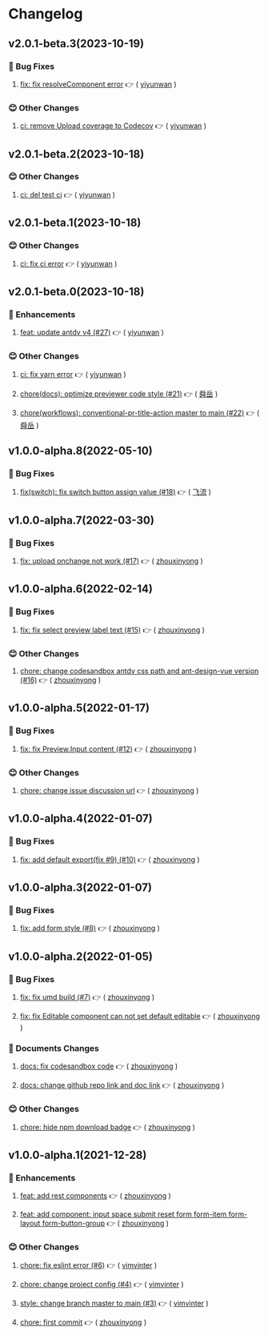 # Changelog

## v2.0.1-beta.3(2023-10-19)

### :bug: Bug Fixes

1. [fix: fix resolveComponent error](https://github.com/formilyjs/antdv/commit/09fff1c) :point_right: ( [yiyunwan](https://github.com/yiyunwan) )

### :blush: Other Changes

1. [ci: remove Upload coverage to Codecov](https://github.com/formilyjs/antdv/commit/f2e8445) :point_right: ( [yiyunwan](https://github.com/yiyunwan) )

## v2.0.1-beta.2(2023-10-18)

### :blush: Other Changes

1. [ci: del test ci](https://github.com/formilyjs/antdv/commit/5775c2e) :point_right: ( [yiyunwan](https://github.com/yiyunwan) )

## v2.0.1-beta.1(2023-10-18)

### :blush: Other Changes

1. [ci: fix ci error](https://github.com/formilyjs/antdv/commit/e86ba05) :point_right: ( [yiyunwan](https://github.com/yiyunwan) )

## v2.0.1-beta.0(2023-10-18)

### :tada: Enhancements

1. [feat: update antdv v4 (#27)](https://github.com/formilyjs/antdv/commit/d5811f2) :point_right: ( [yiyunwan](https://github.com/yiyunwan) )

### :blush: Other Changes

1. [ci: fix yarn error](https://github.com/formilyjs/antdv/commit/07bf79a) :point_right: ( [yiyunwan](https://github.com/yiyunwan) )

1. [chore(docs): optimize previewer code style (#21)](https://github.com/formilyjs/antdv/commit/2328101) :point_right: ( [舜岳](https://github.com/舜岳) )

1. [chore(workflows): conventional-pr-title-action master to main (#22)](https://github.com/formilyjs/antdv/commit/f30175e) :point_right: ( [舜岳](https://github.com/舜岳) )

## v1.0.0-alpha.8(2022-05-10)

### :bug: Bug Fixes

1. [fix(switch): fix switch button assign value (#18)](https://github.com/formilyjs/antdv/commit/8df40b2) :point_right: ( [飞流](https://github.com/飞流) )

## v1.0.0-alpha.7(2022-03-30)

### :bug: Bug Fixes

1. [fix: upload onchange not work (#17)](https://github.com/formilyjs/antdv/commit/df94dce) :point_right: ( [zhouxinyong](https://github.com/zhouxinyong) )

## v1.0.0-alpha.6(2022-02-14)

### :bug: Bug Fixes

1. [fix: fix select preview label text (#15)](https://github.com/formilyjs/antdv/commit/a7f4d5f) :point_right: ( [zhouxinyong](https://github.com/zhouxinyong) )

### :blush: Other Changes

1. [chore: change codesandbox antdv css path and ant-design-vue version (#16)](https://github.com/formilyjs/antdv/commit/cbcdc0e) :point_right: ( [zhouxinyong](https://github.com/zhouxinyong) )

## v1.0.0-alpha.5(2022-01-17)

### :bug: Bug Fixes

1. [fix: fix Preview.Input content (#12)](https://github.com/formilyjs/antdv/commit/6593e88) :point_right: ( [zhouxinyong](https://github.com/zhouxinyong) )

### :blush: Other Changes

1. [chore: change issue discussion url](https://github.com/formilyjs/antdv/commit/c7cc0d8) :point_right: ( [zhouxinyong](https://github.com/zhouxinyong) )

## v1.0.0-alpha.4(2022-01-07)

### :bug: Bug Fixes

1. [fix: add default export(fix #9) (#10)](https://github.com/formilyjs/antdv/commit/480c1ea) :point_right: ( [zhouxinyong](https://github.com/zhouxinyong) )

## v1.0.0-alpha.3(2022-01-07)

### :bug: Bug Fixes

1. [fix: add form style (#8)](https://github.com/formilyjs/antdv/commit/acbeda6) :point_right: ( [zhouxinyong](https://github.com/zhouxinyong) )

## v1.0.0-alpha.2(2022-01-05)

### :bug: Bug Fixes

1. [fix: fix umd build (#7)](https://github.com/formilyjs/antdv/commit/1c03c94) :point_right: ( [zhouxinyong](https://github.com/zhouxinyong) )

1. [fix: fix Editable component can not set default editable](https://github.com/formilyjs/antdv/commit/f867a02) :point_right: ( [zhouxinyong](https://github.com/zhouxinyong) )

### :memo: Documents Changes

1. [docs: fix codesandbox code](https://github.com/formilyjs/antdv/commit/3b8305c) :point_right: ( [zhouxinyong](https://github.com/zhouxinyong) )

1. [docs: change github repo link and doc link](https://github.com/formilyjs/antdv/commit/0503456) :point_right: ( [zhouxinyong](https://github.com/zhouxinyong) )

### :blush: Other Changes

1. [chore: hide npm download badge](https://github.com/formilyjs/antdv/commit/c3f6c58) :point_right: ( [zhouxinyong](https://github.com/zhouxinyong) )

## v1.0.0-alpha.1(2021-12-28)

### :tada: Enhancements

1. [feat: add rest components](https://github.com/formilyjs/antdv/commit/27de37b) :point_right: ( [zhouxinyong](https://github.com/zhouxinyong) )

1. [feat: add component: input space submit reset form form-item form-layout form-button-group](https://github.com/formilyjs/antdv/commit/8a7ea0b) :point_right: ( [zhouxinyong](https://github.com/zhouxinyong) )

### :blush: Other Changes

1. [chore: fix eslint error (#6)](https://github.com/formilyjs/antdv/commit/4c95a7b) :point_right: ( [vimvinter](https://github.com/vimvinter) )

1. [chore: change project config (#4)](https://github.com/formilyjs/antdv/commit/1849f96) :point_right: ( [vimvinter](https://github.com/vimvinter) )

1. [style: change branch master to main (#3)](https://github.com/formilyjs/antdv/commit/fd377f3) :point_right: ( [vimvinter](https://github.com/vimvinter) )

1. [chore: first commit](https://github.com/formilyjs/antdv/commit/12fb5e5) :point_right: ( [zhouxinyong](https://github.com/zhouxinyong) )
